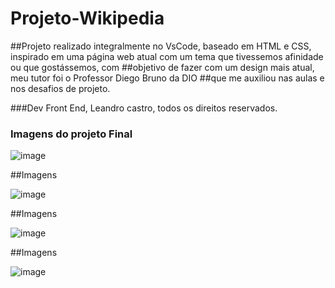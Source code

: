 # Projeto-Wikipedia
##Projeto realizado integralmente no VsCode, baseado em HTML e CSS, inspirado em uma página web atual com um tema que tivessemos afinidade ou que gostássemos, com ##objetivo de fazer com um design mais atual, meu tutor foi o Professor Diego Bruno da DIO
##que me auxiliou nas aulas e nos desafios de projeto.

###Dev Front End, Leandro castro, todos os direitos reservados.
### Imagens do projeto Final

![image](https://user-images.githubusercontent.com/106716899/220440020-47c43388-d8ce-4df8-a47c-402a7470d5e5.png)

##Imagens

![image](https://user-images.githubusercontent.com/106716899/220440166-98a3def0-766b-45d1-97a8-c90600b3418b.png)

##Imagens

![image](https://user-images.githubusercontent.com/106716899/220441069-487c0ff7-6442-4ebe-8be7-e2c38a9a4e9e.png)


##Imagens

![image](https://user-images.githubusercontent.com/106716899/220441187-21401d92-42b0-4c1b-b1b4-e94a654c960e.png)



